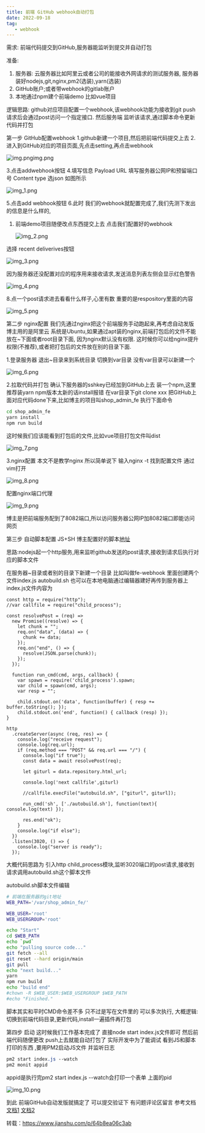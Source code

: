 ```yaml
---
title: 前端 GitHub webhook自动打包
date: 2022-09-18
tag:
   - webhook
---
```

需求:
前端代码提交到GitHub,服务器能监听到提交并自动打包

准备:

1. 服务器:
   云服务器比如阿里云或者公司的能接收外网请求的测试服务器,
   服务器装好nodejs,git,nginx,pm2(选装),yarn(选装)
2. GitHub账户;或者带webhook的gitlab账户
3. 本地通过npm建个前端demo 比如vue项目

逻辑思路:
github对应项目配置一个webhook,该webhook功能为接收到git push请求后会通过post访问一个指定接口.
然后服务端 监听该请求,通过脚本命令更新代码并打包

第一步 GitHub配置webhook
1.github新建一个项目,然后把前端代码提交上去
2.进入到GitHub对应的项目页面,先点击setting,再点击webhook


![img.png](./article1/img.png)img.png



3.点击addwebhook按钮
4.填写信息
Payload URL 填写服务器公网IP和预留端口号
Content type 选json 如图所示


![img_1.png](./article1/img_1.png)


5.点击add webhook按钮
6.此时 我们的webhook就配置完成了,我们先测下发出的信息是什么样的,

1. 前端demo项目随便改点东西提交上去
   点击我们配置好的webhook

   ![img_2.png](./article1/img_2.png)

选择 recent deliverives按钮



![img_3.png](./article1/img_3.png)

因为服务器还没配置对应的程序用来接收请求,发送消息列表左侧会显示红色警告



![img_4.png](./article1/img_4.png)

8.点一个post请求进去看看什么样子,心里有数
重要的是respository里面的内容



![img_5.png](./article1/img_5.png)

第二步 nginx配置
我们先通过nginx把这个前端服务手动跑起来,再考虑自动发版
博主用的是阿里云 系统是Ubuntu,如果通过apt装的nginx,前端打包后的文件不能放在~下面或者root目录下面,
因为nginx默认没有权限.
这时候你可以给nginx提升权限(不推荐),或者把打包后的文件放在别的目录下面.

1.登录服务器 退出~目录来到系统目录  切换到var目录 没有var目录可以新建一个



![img_6.png](./article1/img_6.png)

2.拉取代码并打包
确认下服务器的sshkey已经加到GitHub上去
装一个npm,这里推荐装yarn  npm版本太新的话install报错
在var目录下git clone xxx 把GitHub上面对应代码done下来,比如博主的项目叫shop_admin_fe
执行下面命令



```bash
cd shop_admin_fe
yarn install
npm run build
```

这时候我们应该能看到打包后的文件,比如vue项目打包文件叫dist



![img_7.png](./article1/img_7.png)

3.nginx配置
本文不是教学nginx 所以简单说下
输入nginx -t 找到配置文件 通过vim打开



![img_8.png](./article1/img_8.png)

配置nginx端口代理

![img_9.png](./article1/img_9.png)



博主是把前端服务配到了8082端口,所以访问服务器公网IP加8082端口即能访问网页

第三步 自动脚本配置 JS+SH
博主配置好的脚本[地址](https://links.jianshu.com/go?to=https%3A%2F%2Fgithub.com%2Fbill-mark%2Ffe-webhook)

思路:nodejs起一个http服务,用来监听github发送的post请求,接收到请求后执行对应的脚本文件

在服务器~目录或者别的目录下新建一个目录  比如叫做fe-webhook
里面创建两个文件index.js  autobuild.sh
也可以在本地电脑通过编辑器建好再传到服务器上
index.js文件内容为



```tsx
const http = require("http");
//var callfile = require("child_process");

const resolvePost = (req) =>
  new Promise((resolve) => {
    let chunk = "";
    req.on("data", (data) => {
      chunk += data;
    });
    req.on("end", () => {
      resolve(JSON.parse(chunk));
    });
  });

  function run_cmd(cmd, args, callback) {
    var spawn = require('child_process').spawn;
    var child = spawn(cmd, args);
    var resp = "";

    child.stdout.on('data', function(buffer) { resp += buffer.toString(); });
    child.stdout.on('end', function() { callback (resp) });
}

http
  .createServer(async (req, res) => {
    console.log("receive request");
    console.log(req.url);
    if (req.method === "POST" && req.url === "/") {
      console.log("if true");
      const data = await resolvePost(req);

      let giturl = data.repository.html_url;

      console.log('next callfile',giturl)

      //callfile.execFile("autobuild.sh", ["giturl", giturl]);

      run_cmd('sh', ['./autobuild.sh'], function(text){ console.log(text) });

      res.end("ok");
    }
    console.log("if else");
  })
  .listen(3020, () => {
    console.log("server is ready");
  });
```

大概代码思路为 引入http child_process模块,监听3020端口的post请求,接收到请求调用autobuild.sh这个脚本文件

autobuild.sh脚本文件编辑



```bash
# 前端在服务器的git地址
WEB_PATH='/var/shop_admin_fe/'

WEB_USER='root'
WEB_USERGROUP='root'

echo "Start"
cd $WEB_PATH
echo `pwd`
echo "pulling source code..."
git fetch --all
git reset --hard origin/main
git pull
echo "next build..."
yarn
npm run build
echo "build end"
#chown -R $WEB_USER:$WEB_USERGROUP $WEB_PATH
#echo "Finished."
```

脚本其实和平时CMD命令差不多 只不过是写在文件里的 可以多次执行,
大概逻辑:
切换到前端代码目录,更新代码,install一遍插件再打包

第四步 启动
这时候我们工作基本完成了 直接node start index.js文件即可
然后前端代码随便更改 push上去就能自动打包了
实际开发中为了能调试 看到JS和脚本打印的东西 ,要用PM2启动JS文件 并监听日志



```css
pm2 start index.js --watch
pm2 monit appid
```

appid是执行完pm2 start index.js --watch会打印一个表单 上面的pid



![img_10.png](./article1/img_10.png)

到此 前端GitHub自动发版就搞定了 可以提交验证下 有问题评论区留言
参考文档 [文档1](https://links.jianshu.com/go?to=https%3A%2F%2Fjuejin.cn%2Fpost%2F6844904148668792839%23heading-23) [文档2](https://links.jianshu.com/go?to=https%3A%2F%2Fjuejin.cn%2Fpost%2F6844903943466647560%23heading-2)

转载：https://www.jianshu.com/p/64b8ea06c3ab
